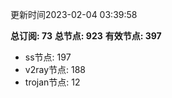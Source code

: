更新时间2023-02-04 03:39:58

**总订阅: 73**
**总节点: 923**
**有效节点: 397**
- ss节点: 197
- v2ray节点: 188
- trojan节点: 12
